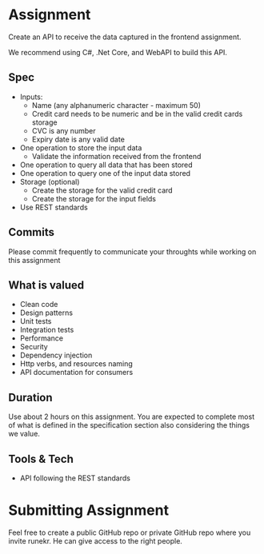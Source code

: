 # Assignment
Create an API to receive the data captured in the frontend assignment.

We recommend using C#, .Net Core, and WebAPI to build this API.

## Spec
- Inputs:
    - Name (any alphanumeric character - maximum 50)
    - Credit card needs to be numeric and be in the valid credit cards storage
    - CVC is any number
    - Expiry date is any valid date
- One operation to store the input data
    - Validate the information received from the frontend
- One operation to query all data that has been stored
- One operation to query one of the input data stored
- Storage (optional)
    - Create the storage for the valid credit card
    - Create the storage for the input fields
- Use REST standards

## Commits
Please commit frequently to communicate your throughts while working on this assignment

## What is valued
- Clean code
- Design patterns
- Unit tests
- Integration tests
- Performance
- Security
- Dependency injection
- Http verbs, and resources naming
- API documentation for consumers

## Duration
Use about 2 hours on this assignment. You are expected to complete most of what is defined in the specification section also considering the things we value.

## Tools & Tech
- API following the REST standards

# Submitting Assignment
Feel free to create a public GitHub repo or private GitHub repo where you invite runekr. He can give access to the right people.
